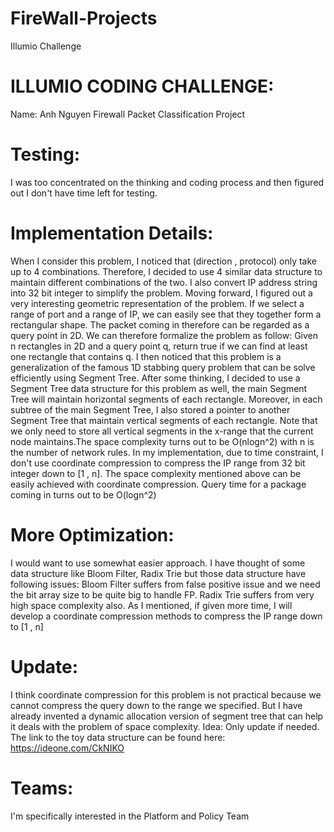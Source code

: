 # FireWall-Projects
Illumio Challenge 

# ILLUMIO CODING CHALLENGE:

Name: Anh Nguyen
Firewall Packet Classification Project

# Testing:

I was too concentrated on the thinking and coding process and then figured out I don't have time left for testing.

# Implementation Details:

When I consider this problem, I noticed that (direction , protocol) only take up to 4 combinations. Therefore, I decided to use 4 similar data structure to maintain different combinations of the two. I also convert IP address string into 32 bit integer to simplify the problem. Moving forward, I figured out a very interesting geometric representation of the problem. If we select a range of port and a range of IP, we can easily see that they together form a rectangular shape. The packet coming in therefore can be regarded as a query point in 2D. We can therefore formalize the problem as follow: Given n rectangles in 2D and a query point q, return true if we can find at least one rectangle that contains q. I then noticed that this problem is a generalization of the famous 1D stabbing query problem that can be solve efficiently using Segment Tree. After some thinking, I decided to use a Segment Tree data structure for this problem as well, the main Segment Tree will maintain horizontal segments of each rectangle. Moreover, in each subtree of the main Segment Tree, I also stored a pointer to another Segment Tree that maintain vertical segments of each rectangle. Note that we only need to store all vertical segments in the x-range that the current node maintains.The space complexity turns out to be O(nlogn^2) with n is the number of network rules. In my implementation, due to time constraint, I don't use coordinate compression to compress the IP range from 32 bit integer down to [1 , n]. The space complexity mentioned above can be easily achieved with coordinate compression. Query time for a package coming in turns out to be O(logn^2)

# More Optimization:

I would want to use somewhat easier approach. I have thought of some data structure like Bloom Filter, Radix Trie but those data structure have following issues:
Bloom Filter suffers from false positive issue and we need the bit array size to be quite big to handle FP.
Radix Trie suffers from very high space complexity also.
As I mentioned, if given more time, I will develop a coordinate compression methods to compress the IP range down to [1 , n]

# Update:
I think coordinate compression for this problem is not practical because we cannot compress the query down to the range we specified. But I have already invented a dynamic allocation version of segment tree that can help it deals with the problem of space complexity. Idea: Only update if needed. The link to the toy data structure can be found here: https://ideone.com/CkNIKO

# Teams:

I'm specifically interested in the Platform and Policy Team
